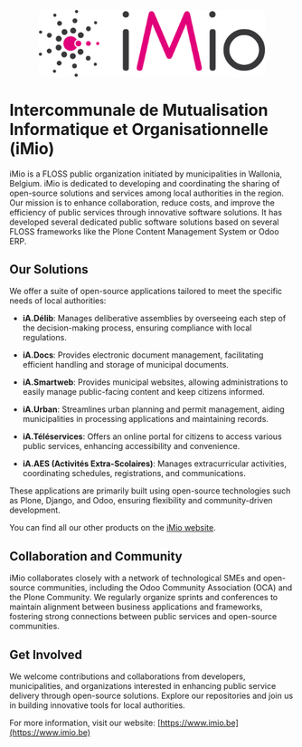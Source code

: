 <p align="center">
  <a href="https://collective.github.io/">
    <img width="400px" src="./IMIO_Logo.png">
  </a>
</p>

# Intercommunale de Mutualisation Informatique et Organisationnelle (iMio)

iMio is a FLOSS public organization initiated by municipalities in Wallonia, Belgium. iMio is dedicated to developing and coordinating the sharing of open-source solutions and services among local authorities in the region. Our mission is to enhance collaboration, reduce costs, and improve the efficiency of public services through innovative software solutions. It has developed several dedicated public software solutions based on several FLOSS frameworks like the Plone Content Management System or Odoo ERP.

## Our Solutions

We offer a suite of open-source applications tailored to meet the specific needs of local authorities:

- **iA.Délib**: Manages deliberative assemblies by overseeing each step of the decision-making process, ensuring compliance with local regulations.

- **iA.Docs**: Provides electronic document management, facilitating efficient handling and storage of municipal documents.

- **iA.Smartweb**: Provides municipal websites, allowing administrations to easily manage public-facing content and keep citizens informed.

- **iA.Urban**: Streamlines urban planning and permit management, aiding municipalities in processing applications and maintaining records.

- **iA.Téléservices**: Offers an online portal for citizens to access various public services, enhancing accessibility and convenience.

- **iA.AES (Activités Extra-Scolaires)**: Manages extracurricular activities, coordinating schedules, registrations, and communications.

These applications are primarily built using open-source technologies such as Plone, Django, and Odoo, ensuring flexibility and community-driven development.

You can find all our other products on the [iMio website](https://www.imio.be/apps-et-services).

## Collaboration and Community

iMio collaborates closely with a network of technological SMEs and open-source communities, including the Odoo Community Association (OCA) and the Plone Community. We regularly organize sprints and conferences to maintain alignment between business applications and frameworks, fostering strong connections between public services and open-source communities.

## Get Involved

We welcome contributions and collaborations from developers, municipalities, and organizations interested in enhancing public service delivery through open-source solutions. Explore our repositories and join us in building innovative tools for local authorities.

For more information, visit our website: [https://www.imio.be](https://www.imio.be)
